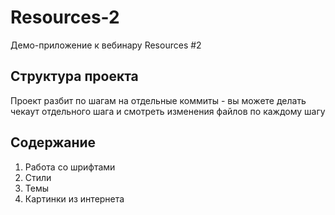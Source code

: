 # Resources-2
Демо-приложение к вебинару Resources #2

## Структура проекта
Проект разбит по шагам на отдельные коммиты - вы можете делать чекаут отдельного 
шага и смотреть изменения файлов по каждому шагу

## Содержание

1. Работа со шрифтами
2. Стили
3. Темы
4. Картинки из интернета

